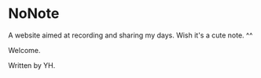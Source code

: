 # NoNote

A website aimed at recording and sharing my days. Wish it's a cute note. ^^

Welcome.

Written by YH.
